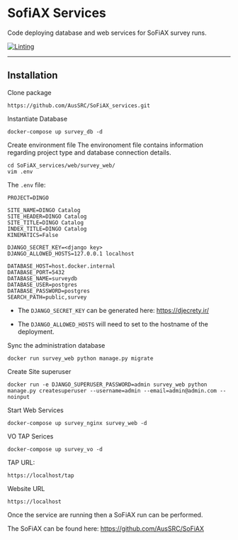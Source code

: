 # SofiAX Services

Code deploying database and web services for SoFiAX survey runs.

[![Linting](https://github.com/AusSRC/SoFiAX_services/actions/workflows/lint.yml/badge.svg)](https://github.com/AusSRC/SoFiAX_services/actions/workflows/lint.yml)

<HR>

## Installation

Clone package
```
https://github.com/AusSRC/SoFiAX_services.git
```

Instantiate Database
```
docker-compose up survey_db -d
```

Create environment file
The environoment file contains information regarding project type and database connection details. 

```
cd SoFiAX_services/web/survey_web/
vim .env
```

The ``.env`` file:
```
PROJECT=DINGO

SITE_NAME=DINGO Catalog
SITE_HEADER=DINGO Catalog
SITE_TITLE=DINGO Catalog
INDEX_TITLE=DINGO Catalog
KINEMATICS=False

DJANGO_SECRET_KEY=<django key>
DJANGO_ALLOWED_HOSTS=127.0.0.1 localhost

DATABASE_HOST=host.docker.internal
DATABASE_PORT=5432
DATABASE_NAME=surveydb
DATABASE_USER=postgres
DATABASE_PASSWORD=postgres
SEARCH_PATH=public,survey
```

* The `DJANGO_SECRET_KEY` can be generated here: https://djecrety.ir/

* The `DJANGO_ALLOWED_HOSTS` will need to set to the hostname of the deployment.


Sync the administration database

```
docker run survey_web python manage.py migrate
```

Create Site superuser
```
docker run -e DJANGO_SUPERUSER_PASSWORD=admin survey_web python manage.py createsuperuser --username=admin --email=admin@admin.com --noinput
```


Start Web Services
```
docker-compose up survey_nginx survey_web -d
```

VO TAP Serices
```
docker-compose up survey_vo -d
```

TAP URL:
```
https://localhost/tap
```

Website URL
```
https://localhost
```

Once the service are running then a SoFiAX run can be performed.

The SoFiAX can be found here: https://github.com/AusSRC/SoFiAX
